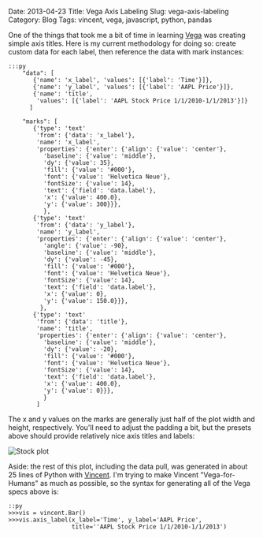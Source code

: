 Date: 2013-04-23
Title: Vega Axis Labeling
Slug: vega-axis-labeling
Category: Blog
Tags: vincent, vega, javascript, python, pandas

One of the things that took me a bit of time in learning [Vega](https://github.com/trifacta/vega) was creating simple axis titles. Here is my current methodology for doing so: create custom data for each label, then reference the data with mark instances: 

    :::py
        "data": [
           {'name': 'x_label', 'values': [{'label': 'Time'}]},
           {'name': 'y_label', 'values': [{'label': 'AAPL Price'}]},
           {'name': 'title',
            'values': [{'label': 'AAPL Stock Price 1/1/2010-1/1/2013'}]}
          ]
          
        "marks": [
           {'type': 'text'
            'from': {'data': 'x_label'},
            'name': 'x_label',
            'properties': {'enter': {'align': {'value': 'center'},
              'baseline': {'value': 'middle'},
              'dy': {'value': 35},
              'fill': {'value': '#000'},
              'font': {'value': 'Helvetica Neue'},
              'fontSize': {'value': 14},
              'text': {'field': 'data.label'},
              'x': {'value': 400.0},
              'y': {'value': 300}}},
              },
           {'type': 'text'
            'from': {'data': 'y_label'},
            'name': 'y_label',
            'properties': {'enter': {'align': {'value': 'center'},
              'angle': {'value': -90},
              'baseline': {'value': 'middle'},
              'dy': {'value': -45},
              'fill': {'value': '#000'},
              'font': {'value': 'Helvetica Neue'},
              'fontSize': {'value': 14},
              'text': {'field': 'data.label'},
              'x': {'value': 0},
              'y': {'value': 150.0}}},
             },
           {'type': 'text'
            'from': {'data': 'title'},
            'name': 'title',
            'properties': {'enter': {'align': {'value': 'center'},
              'baseline': {'value': 'middle'},
              'dy': {'value': -20},
              'fill': {'value': '#000'},
              'font': {'value': 'Helvetica Neue'},
              'fontSize': {'value': 14},
              'text': {'field': 'data.label'},
              'x': {'value': 400.0},
              'y': {'value': 0}}},
              }
            ]
            
The x and y values on the marks are generally just half of the plot width and height, respectively. You'll need to adjust the padding a bit, but the presets above should provide relatively nice axis titles and labels: 

![Stock plot](http://farm9.staticflickr.com/8393/8669181178_e22e576144_z.jpg)

Aside: the rest of this plot, including the data pull,  was generated in about 25 lines of Python with [Vincent](https://github.com/wrobstory/vincent/blob/master/examples/pandas_example.py). I'm trying to make Vincent "Vega-for-Humans" as much as possible, so the syntax for generating all of the Vega specs above is: 

    ::py
    >>>vis = vincent.Bar()
    >>>vis.axis_label(x_label='Time', y_label='AAPL Price', 
                      title=''AAPL Stock Price 1/1/2010-1/1/2013')


            

            

    
    
